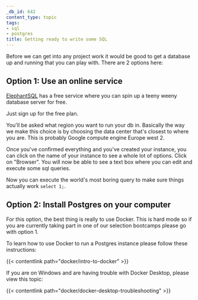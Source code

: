 ```yaml
---
_db_id: 642
content_type: topic
tags:
- sql
- postgres
title: Getting ready to write some SQL
---
```


Before we can get into any project work it would be good to get a database up and running that you can play with. There are 2 options here:

## Option 1: Use an online service

[ElephantSQL](https://www.elephantsql.com/) has a free service where you can spin up a teeny weeny database server for free.

Just sign up for the free plan.

You'll be asked what region you want to run your db in. Basically the way we make this choice is by choosing the data center that's closest to where you are. This is probably Google compute engine Europe west 2. 

Once you've confirmed everything and you've created your instance, you can click on the name of your instance to see a whole lot of options. Click on "Browser". You will now be able to see a text box where you can edit and execute some sql queries.

Now you can execute the world's most boring query to make sure things actually work `select 1;`.

## Option 2: Install Postgres on your computer

For this option, the best thing is really to use Docker. This is hard mode so if you are currently taking part in one of our selection bootcamps please go with option 1.

To learn how to use Docker to run a Postgres instance please follow these instructions:

{{< contentlink path="docker/intro-to-docker" >}}

If you are on Windows and are having trouble with Docker Desktop, please view this topic:

{{< contentlink path="docker/docker-desktop-troubleshooting" >}}